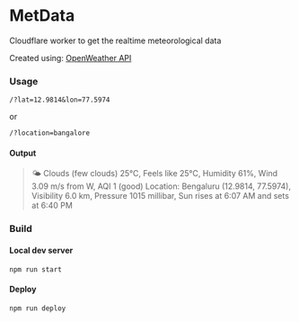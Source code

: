 # MetData

Cloudflare worker to get the realtime meteorological data

Created using: [OpenWeather API](https://openweathermap.org/api)

### Usage

```
/?lat=12.9814&lon=77.5974
```
or

```
/?location=bangalore
```

#### Output

> 🌤 Clouds (few clouds) 25°C, Feels like 25°C, Humidity 61%, Wind 3.09 m/s from W, AQI 1 (good)
> Location: Bengaluru (12.9814, 77.5974), Visibility 6.0 km, Pressure 1015 millibar, Sun rises at 6:07 AM and sets at 6:40 PM

### Build

#### Local dev server

```
npm run start
```
#### Deploy

```
npm run deploy
```

